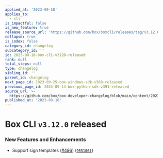 ```yaml
---
applied_at: '2023-09-18'
applies_to:
  - cli
is_impactful: false
is_new_feature: true
release_source_url: 'https://github.com/box/boxcli/releases/tag/v3.12.0'
collapse: true
is_index: false
category_id: changelog
subcategory_id: ''
id: 2023-09-18-box-cli-v3120-released
rank: null
total_steps: null
type: changelog
sibling_id: ''
parent_id: changelog
next_page_id: 2023-09-25-box-windows-sdk-v560-released
previous_page_id: 2023-09-14-box-python-sdk-v391-released
source_url: >-
  https://github.com/box/box-developer-changelog/blob/main/content/2023/09-18-box-cli-v3120-released.md
published_at: '2023-09-18'
---
```

# Box CLI `v3.12.0` released

### New Features and Enhancements

* Support sign templates ([#496][1]) ([`955106f`][2])

[1]: https://github.com/box/boxcli/issues/496

[2]: https://github.com/box/boxcli/commit/955106ffa5d7938c567e5440868f2ec3c87045ce